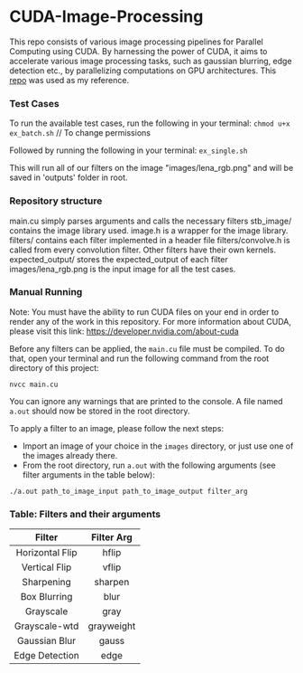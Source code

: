 # CUDA-Image-Processing

This repo consists of various image processing pipelines for Parallel Computing using CUDA. By harnessing the power of CUDA, it aims to accelerate various image processing tasks, such as gaussian blurring, edge detection etc., by parallelizing computations on GPU architectures. This [repo](https://github.com/thomasplantin/cuda-image-processing/tree/master) was used as my reference.

### Test Cases

To run the available test cases, run the following in your terminal:
```chmod u+x ex_batch.sh``` // To change permissions

Followed by running the following in your terminal:
```ex_single.sh```

This will run all of our filters on the image "images/lena_rgb.png" and will be saved in 'outputs' folder in root.

### Repository structure

main.cu simply parses arguments and calls the necessary filters
stb_image/ contains the image library used.
image.h is a wrapper for the image library.
filters/ contains each filter implemented in a header file
filters/convolve.h is called from every convolution filter.
Other filters have their own kernels.
expected_output/ stores the expected_output of each filter
images/lena_rgb.png is the input image for all the test cases.

### Manual Running

Note: You must have the ability to run CUDA files on your end in order to render any of the work in this repository. For more information about CUDA, please visit this link: https://developer.nvidia.com/about-cuda

Before any filters can be applied, the `main.cu` file must be compiled. To do that, open your terminal and run the following command from the root directory of this project:

```nvcc main.cu```

You can ignore any warnings that are printed to the console. A file named `a.out` should now be stored in the root directory.

To apply a filter to an image, please follow the next steps:
* Import an image of your choice in the `images` directory, or just use one of the images already there.
* From the root directory, run `a.out` with the following arguments (see filter arguments in the table below):

```./a.out path_to_image_input path_to_image_output filter_arg```

### Table: Filters and their arguments
|      Filter     |  Filter Arg |
|:---------------:|:-----------:|
| Horizontal Flip | hflip       |
| Vertical Flip   | vflip       |
| Sharpening      | sharpen     |
| Box Blurring    | blur        |
| Grayscale       | gray        |
| Grayscale-wtd   | grayweight  |
| Gaussian Blur   | gauss       |
| Edge Detection  | edge        |
